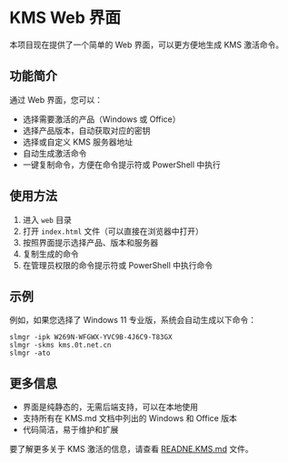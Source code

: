 # KMS Web 界面

本项目现在提供了一个简单的 Web 界面，可以更方便地生成 KMS 激活命令。

## 功能简介

通过 Web 界面，您可以：

- 选择需要激活的产品（Windows 或 Office）
- 选择产品版本，自动获取对应的密钥
- 选择或自定义 KMS 服务器地址
- 自动生成激活命令
- 一键复制命令，方便在命令提示符或 PowerShell 中执行

## 使用方法

1. 进入 `web` 目录
2. 打开 `index.html` 文件（可以直接在浏览器中打开）
3. 按照界面提示选择产品、版本和服务器
4. 复制生成的命令
5. 在管理员权限的命令提示符或 PowerShell 中执行命令

## 示例

例如，如果您选择了 Windows 11 专业版，系统会自动生成以下命令：

```
slmgr -ipk W269N-WFGWX-YVC9B-4J6C9-T83GX
slmgr -skms kms.0t.net.cn
slmgr -ato
```

## 更多信息

- 界面是纯静态的，无需后端支持，可以在本地使用
- 支持所有在 KMS.md 文档中列出的 Windows 和 Office 版本
- 代码简洁，易于维护和扩展

要了解更多关于 KMS 激活的信息，请查看 [READNE.KMS.md](READNE.KMS.md) 文件。 
